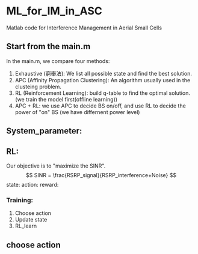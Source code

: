 <script type="text/javascript" src="http://cdn.mathjax.org/mathjax/latest/MathJax.js?config=default"></script>
# ML_for_IM_in_ASC
Matlab code for Interference Management in Aerial Small Cells

## Start from the main.m
In the main.m, we compare four methods: 
1. Exhaustive (窮舉法): We list all possible state and find the best solution. 
2. APC (Affinity Propagation Clustering): An algorithm usually used in the clusteing problem. 
3. RL (Reinforcement Learning): build q-table to find the optimal solution. (we train the model first(offline learning)) 
4. APC + RL: we use APC to decide BS on/off, and use RL to decide the power of "on" BS (we have differnent power level) 

## System_parameter: 

## RL: 
Our objective is to "maximize the SINR". 
$$
SINR = \frac{RSRP_signal}{RSRP_interference+Noise}
$$
state: 
action: 
reward:  
 
### Training: 
1. Choose action 
2. Update state 
3. RL_learn

 
## choose action 
